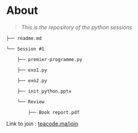 # About

> *This is the repository of the python sessions*

    ├── readme.md

    └── Session #1

        ├── premier-programme.py
        
        ├── exo1.py
        
        ├── exo2.py
        
        ├── init_python.pptx
        
        └── Review
        
            ├── Book report.pdf

Link to join : [teacode.ma/join](https://teacode.ma/join)
